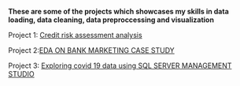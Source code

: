 **These are some of the projects which showcases my skills in data loading, data cleaning, data preproccessing and visualization**

Project 1: [Credit risk assessment analysis](https://github.com/Govkrish3399/CREDIT-RISK-ASSESSMENT-ANALYSIS)

Project 2:[EDA ON BANK MARKETING CASE STUDY](https://github.com/Govkrish3399/EDA-Analysis-on-Bank-Marketing)

Project 3: [Exploring covid 19 data using SQL SERVER MANAGEMENT STUDIO](https://github.com/Govkrish3399/Exploring-Covid-19-data-set-using-SQL-server-management-studio)


